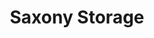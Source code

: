 ---
title: "Saxony Storage"
url: /germantown/saxony-storage-saxony-village-boulevard-3/
shop: storage rental
---
